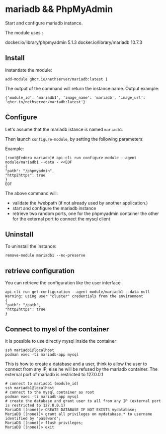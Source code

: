 # mariadb && PhpMyAdmin

Start and configure mariadb instance.

The module uses : 

docker.io/library/phpmyadmin  5.1.3
docker.io/library/mariadb     10.7.3

## Install

Instantiate the module:

```
add-module ghcr.io/nethserver/mariadb:latest 1
```

The output of the command will return the instance name.
Output example:
```
{'module_id': 'mariadb1', 'image_name': 'mariadb', 'image_url': 'ghcr.io/nethserver/mariadb:latest'}
```

## Configure

Let's assume that the mariadb istance is named `mariadb1`.

Then launch `configure-module`, by setting the following parameters:

Example:
```
[root@fedora mariadb]# api-cli run configure-module --agent module/mariadb1 --data - <<EOF
{ 
"path": "/phpmyadmin", 
"http2https": true
}
EOF
```

The above command will:
- validate the /webpath (if not already used by another application.)
- start and configure the mariadb instance
- retrieve two random ports, one for the phpmyadmin container the other for the external port to connect the mysql client


## Uninstall

To uninstall the instance:

```
remove-module mariadb1 --no-preserve
```

## retrieve configuration

You can retrieve the configuration like the user interface 

```
api-cli run get-configuration --agent module/mariadb1 --data null
Warning: using user "cluster" credentials from the environment
{
"path": "/path", 
"http2https": true
}
```

## Connect to mysl of the container

it is possible to use directly mysql inside the container

```
ssh mariadb1@localhost
podman exec -ti mariadb-app mysql
```

This is how to create a database and a user, think to allow the user to connect from any IP, else he will be refused by the mariadb container. The external port of mariadb is restricted to 127.0.0.1

```
# connect to mariadb1 (module_id)
ssh mariadb1@localhost
# connect to the mysql container as root
podman exec -ti mariadb-app mysql
# create the database and grant user to all from any IP (external port is restricted to 127.0.0.1)
MariaDB [(none)]> CREATE DATABASE IF NOT EXISTS mydatabase;
MariaDB [(none)]> grant all privileges on mydatabase.* to username identified by 'password';
MariaDB [(none)]> flush privileges;
MariaDB [(none)]> exit
```
